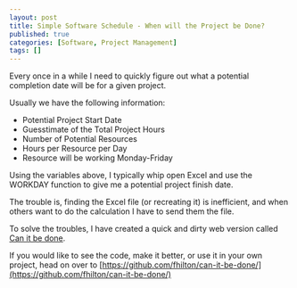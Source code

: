```yaml
---
layout: post
title: Simple Software Schedule - When will the Project be Done?
published: true
categories: [Software, Project Management]
tags: []
---
```


Every once in a while I need to quickly figure out what a potential completion date will be for a given project.

Usually we have the following information:
<ul>
	<li>Potential Project Start Date</li>
	<li>Guesstimate of the Total Project Hours</li>
	<li>Number of Potential Resources</li>
	<li>Hours per Resource per Day</li>
	<li>Resource will be working Monday-Friday</li>
</ul>
<!--more-->
Using the variables above, I typically whip open Excel and use the WORKDAY function to give me a potential project finish date.

The trouble is, finding the Excel file (or recreating it) is inefficient, and when others want to do the calculation I have to send them the file.

To solve the troubles, I have created a quick and dirty web version called [Can it be done](projects/canItBeDone/canItBeDone.html).

If you would like to see the code, make it better, or use it in your own project, head on over to [https://github.com/fhilton/can-it-be-done/](https://github.com/fhilton/can-it-be-done/)
